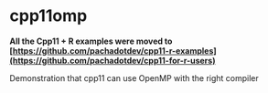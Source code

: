 # cpp11omp

**All the Cpp11 + R examples were moved to [https://github.com/pachadotdev/cpp11-r-examples](https://github.com/pachadotdev/cpp11-for-r-users)**

Demonstration that cpp11 can use OpenMP with the right compiler 
